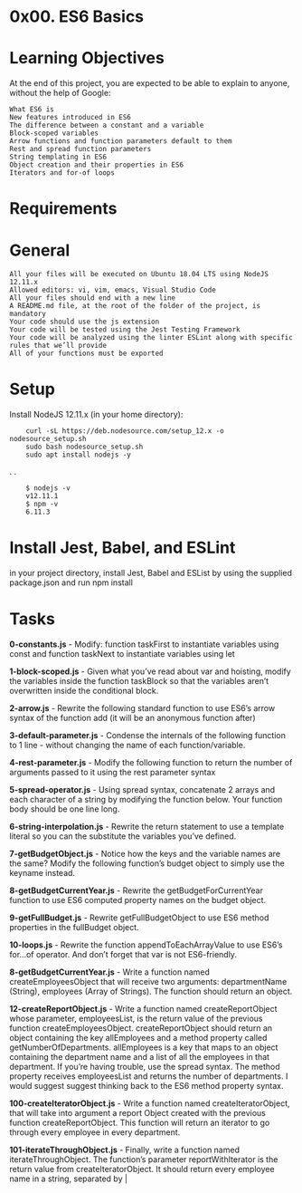 # 0x00. ES6 Basics
# Learning Objectives
At the end of this project, you are expected to be able to explain to anyone, without the help of Google:

    What ES6 is
    New features introduced in ES6
    The difference between a constant and a variable
    Block-scoped variables
    Arrow functions and function parameters default to them
    Rest and spread function parameters
    String templating in ES6
    Object creation and their properties in ES6
    Iterators and for-of loops
# Requirements
# General
    All your files will be executed on Ubuntu 18.04 LTS using NodeJS 12.11.x
    Allowed editors: vi, vim, emacs, Visual Studio Code
    All your files should end with a new line
    A README.md file, at the root of the folder of the project, is mandatory
    Your code should use the js extension
    Your code will be tested using the Jest Testing Framework
    Your code will be analyzed using the linter ESLint along with specific rules that we’ll provide
    All of your functions must be exported
# Setup
Install NodeJS 12.11.x
(in your home directory):

        curl -sL https://deb.nodesource.com/setup_12.x -o nodesource_setup.sh
        sudo bash nodesource_setup.sh
        sudo apt install nodejs -y
.                                                                                     .

        $ nodejs -v
        v12.11.1
        $ npm -v
        6.11.3
# Install Jest, Babel, and ESLint
in your project directory, install Jest, Babel and ESList by using the supplied package.json and run npm install

# Tasks
<strong>0-constants.js</strong> - Modify: function taskFirst to instantiate variables using const and function taskNext to instantiate variables using let

<strong>1-block-scoped.js</strong> - Given what you’ve read about var and hoisting, modify the variables inside the function taskBlock so that the variables aren’t overwritten inside the conditional block.

<strong>2-arrow.js</strong> - Rewrite the following standard function to use ES6’s arrow syntax of the function add (it will be an anonymous function after)

<strong>3-default-parameter.js</strong> - Condense the internals of the following function to 1 line - without changing the name of each function/variable.

<strong>4-rest-parameter.js</strong> - Modify the following function to return the number of arguments passed to it using the rest parameter syntax

<strong>5-spread-operator.js</strong> - Using spread syntax, concatenate 2 arrays and each character of a string by modifying the function below. Your function body should be one line long.

<strong>6-string-interpolation.js</strong> - Rewrite the return statement to use a template literal so you can the substitute the variables you’ve defined.

<strong>7-getBudgetObject.js</strong> - Notice how the keys and the variable names are the same? Modify the following function’s budget object to simply use the keyname instead.

<strong>8-getBudgetCurrentYear.js</strong> - Rewrite the getBudgetForCurrentYear function to use ES6 computed property names on the budget object.

<strong>9-getFullBudget.js</strong> - Rewrite getFullBudgetObject to use ES6 method properties in the fullBudget object.

<strong>10-loops.js</strong> - Rewrite the function appendToEachArrayValue to use ES6’s for...of operator. And don’t forget that var is not ES6-friendly.

<strong>8-getBudgetCurrentYear.js</strong> - Write a function named createEmployeesObject that will receive two arguments: departmentName (String), employees (Array of Strings). The function should return an object.

<strong>12-createReportObject.js</strong> - Write a function named createReportObject whose parameter, employeesList, is the return value of the previous function createEmployeesObject. createReportObject should return an object containing the key allEmployees and a method property called getNumberOfDepartments. allEmployees is a key that maps to an object containing the department name and a list of all the employees in that department. If you’re having trouble, use the spread syntax. The method property receives employeesList and returns the number of departments. I would suggest suggest thinking back to the ES6 method property syntax.

<strong>100-createIteratorObject.js</strong> - Write a function named createIteratorObject, that will take into argument a report Object created with the previous function createReportObject. This function will return an iterator to go through every employee in every department.

<strong>101-iterateThroughObject.js</strong> - Finally, write a function named iterateThroughObject. The function’s parameter reportWithIterator is the return value from createIteratorObject. It should return every employee name in a string, separated by |